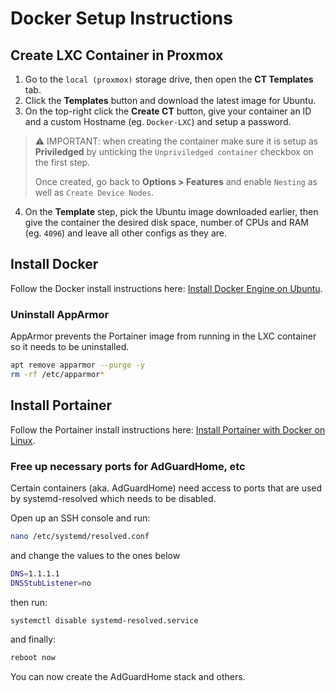 # Docker Setup Instructions

## Create LXC Container in Proxmox

1. Go to the `local (proxmox)` storage drive, then open the **CT Templates** tab.
2. Click the **Templates** button and download the latest image for Ubuntu.
3. On the top-right click the **Create CT** button, give your container an ID and a custom Hostname (eg. `Docker-LXC`) and setup a password.

> ⚠️ IMPORTANT: when creating the container make sure it is setup as **Priviledged** by unticking the `Unpriviledged container` checkbox on the first step.
>
> Once created, go back to **Options > Features** and enable `Nesting` as well as `Create Device Nodes`.

4. On the **Template** step, pick the Ubuntu image downloaded earlier, then give the container the desired disk space, number of CPUs and RAM (eg. `4096`) and leave all other configs as they are.

## Install Docker

Follow the Docker install instructions here: [Install Docker Engine on Ubuntu](https://docs.docker.com/engine/install/ubuntu/).

### Uninstall AppArmor

AppArmor prevents the Portainer image from running in the LXC container so it needs to be uninstalled.

```bash
apt remove apparmor --purge -y
rm -rf /etc/apparmor*
```

## Install Portainer

Follow the Portainer install instructions here: [Install Portainer with Docker on Linux](https://docs.portainer.io/start/install/server/docker/linux).

### Free up necessary ports for AdGuardHome, etc

Certain containers (aka. AdGuardHome) need access to ports that are used by systemd-resolved which needs to be disabled.

Open up an SSH console and run:

```bash
nano /etc/systemd/resolved.conf
```

and change the values to the ones below

```bash
DNS=1.1.1.1
DNSStubListener=no
```

then run:

```bash
systemctl disable systemd-resolved.service
```

and finally:

```bash
reboot now
```

You can now create the AdGuardHome stack and others.
